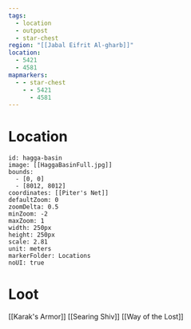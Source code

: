 ```yaml
---
tags:
  - location
  - outpost
  - star-chest
region: "[[Jabal Eifrit Al-gharb]]"
location:
  - 5421
  - 4581
mapmarkers:
  - - star-chest
    - - 5421
      - 4581
---
```

# Location
```leaflet
id: hagga-basin
image: [[HaggaBasinFull.jpg]]
bounds:
  - [0, 0]
  - [8012, 8012]
coordinates: [[Piter's Net]]
defaultZoom: 0
zoomDelta: 0.5
minZoom: -2
maxZoom: 1
width: 250px
height: 250px
scale: 2.81
unit: meters
markerFolder: Locations
noUI: true
```
# Loot
[[Karak's Armor]]
[[Searing Shiv]]
[[Way of the Lost]]